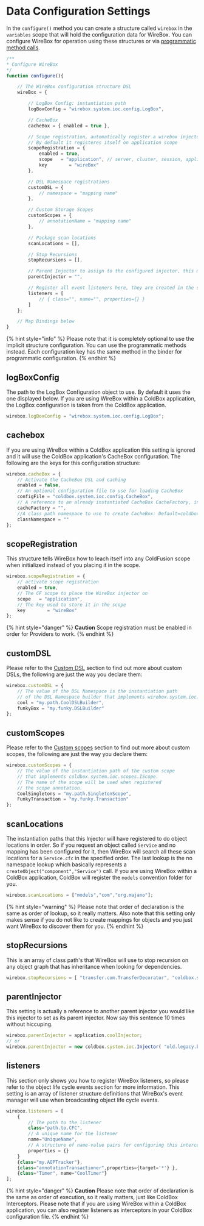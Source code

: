# Data Configuration Settings

In the `configure()` method you can create a structure called `wirebox` in the `variables` scope that will hold the configuration data for WireBox. You can configure WireBox for operation using these structures or via [programmatic method calls](programmatic-configuration.md).

```javascript
/**
* Configure WireBox
*/
function configure(){

    // The WireBox configuration structure DSL
    wireBox = {

        // LogBox Config: instantiation path
        logBoxConfig = "wirebox.system.ioc.config.LogBox",

        // CacheBox
        cacheBox = { enabled = true },

        // Scope registration, automatically register a wirebox injector instance on any CF scope
        // By default it registeres itself on application scope
        scopeRegistration = {
            enabled = true,
            scope   = "application", // server, cluster, session, application
            key        = "wireBox"
        },

        // DSL Namespace registrations
        customDSL = {
            // namespace = "mapping name"
        },

        // Custom Storage Scopes
        customScopes = {
            // annotationName = "mapping name"
        },

        // Package scan locations
        scanLocations = [],

        // Stop Recursions
        stopRecursions = [],

        // Parent Injector to assign to the configured injector, this must be an object reference
        parentInjector = "",

        // Register all event listeners here, they are created in the specified order
        listeners = [
            // { class="", name="", properties={} }
        ]
    };

    // Map Bindings below
}
```

{% hint style="info" %}
Please note that it is completely optional to use the implicit structure configuration. You can use the programmatic methods instead. Each configuration key has the same method in the binder for programmatic configuration.
{% endhint %}

## logBoxConfig

The path to the LogBox Configuration object to use. By default it uses the one displayed below. If you are using WireBox within a ColdBox application, the LogBox configuration is taken from the ColdBox application.

```javascript
wirebox.logBoxConfig = "wirebox.system.ioc.config.LogBox";
```

## cachebox

If you are using WireBox within a ColdBox application this setting is ignored and it will use the ColdBox application's CacheBox configuration. The following are the keys for this configuration structure:

```javascript
wirebox.cacheBox = {
    // Activate the CacheBox DSL and caching
    enabled = false,
    // An optional configuration file to use for loading CacheBox
    configFile = "coldbox.system.ioc.config.CacheBox",
    // A reference to an already instantiated CacheBox CacheFactory, instead of building one
    cacheFactory = "",
    //A class path namespace to use to create CacheBox: Default=coldbox.system.cache or wirebox.system.cache
    classNamespace = ""
};
```

## scopeRegistration

This structure tells WireBox how to leach itself into any ColdFusion scope when initialized instead of you placing it in the scope.

```javascript
wirebox.scopeRegistration = {
    // activate scope registration
    enabled = true,
    // The CF scope to place the WireBox injector on
    scope   = "application",
    // The key used to store it in the scope
    key        = "wireBox"
};
```

{% hint style="danger" %}
**Caution** Scope registration must be enabled in order for Providers to work.
{% endhint %}

## customDSL

Please refer to the [Custom DSL](../../extending-wirebox/custom-dsl/) section to find out more about custom DSLs, the following are just the way you declare them:

```javascript
wirebox.customDSL = {
    // The value of the DSL Namespace is the instantiation path
    // of the DSL Namespace builder that implements wirebox.system.ioc.DSL.IDSLBuilder
    cool = "my.path.CoolDSLBuilder",
    funkyBox = "my.funky.DSLBuilder"
};
```

## customScopes

Please refer to the [Custom scopes](../../extending-wirebox/custom-scopes/) section to find out more about custom scopes, the following are just the way you declare them:

```javascript
wirebox.customScopes = {
    // The value of the instantiation path of the custom scope
    // that implements coldbox.system.ioc.scopes.IScope.
    // The name of the scope will be used when registered
    // the scope annotation.
    CoolSingletons = "my.path.SingletonScope",
    FunkyTransaction = "my.funky.Transaction"
};
```

## scanLocations

The instantiation paths that this Injector will have registered to do object locations in order. So if you request an object called `Service` and no mapping has been configured for it, then WireBox will search all these scan locations for a `Service.cfc` in the specified order. The last lookup is the no namespace lookup which basically represents a `createObject("component","Service")` call. If you are using WireBox within a ColdBox application, ColdBox will register the `models` convention folder for you.

```javascript
wirebox.scanLocations = ["models","com","org.majano"];
```

{% hint style="warning" %}
Please note that order of declaration is the same as order of lookup, so it really matters. Also note that this setting only makes sense if you do not like to create mappings for objects and you just want WireBox to discover them for you.
{% endhint %}

## stopRecursions

This is an array of class path's that WireBox will use to stop recursion on any object graph that has inheritance when looking for dependencies.

```javascript
wirebox.stopRecursions = [ "transfer.com.TransferDecorator", "coldbox.system.EventHandler" ];
```

## parentInjector

This setting is actually a reference to another parent injector you would like this injector to set as its parent injector. Now say this sentence 10 times without hiccuping.

```javascript
wirebox.parentInjector = application.coolInjector;
// or
wirebox.parentInjector = new coldbox.system.ioc.Injector( "old.legacy.binder" );
```

## listeners

This section only shows you how to register WireBox listeners, so please refer to the object life cycle events section for more information. This setting is an array of listener structure definitions that WireBox's event manager will use when broadcasting object life cycle events.

```javascript
wirebox.listeners = [
    {
        // The path to the listener
        class="path.to.CFC",
        // A unique name for the listener
        name="UniqueName",
        // A structure of name-value pairs for configuring this interceptor
        properties = {}
    }
    {class="my.AOPTracker"},
    {class="annotationTransactioner",properties={target='*'} },
    {class="Timer", name="CoolTimer"}
];
```

{% hint style="danger" %}
**Caution** Please note that order of declaration is the same as order of execution, so it really matters, just like ColdBox Interceptors. Please note that if you are using WireBox within a ColdBox application, you can also register listeners as interceptors in your ColdBox configuration file.
{% endhint %}


